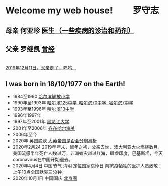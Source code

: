 # Welcome  my web house! &emsp;&emsp;罗守志 
<object height="50" width="100" data="./video/夏鸣 - 享受寂寞.mp3"></object>
## 母亲 何亚珍 医生<a href="https://deerowl.github.io/old-luo/htmls/jibing.html">（一些疾病的诊治和药剂）</a>
## 父亲 罗继凯 <a href="./htmls/journal.html">曾经</a>
<br> <a href="https://luojikai.github.io/laoluo/">2019年12月11日，父亲走了，呜呜...</a>

## I was born in 18/10/1977 on the Earth!
<style>
  div {
   background-color : "red";
  }
</style>  
<div>
<ul>
  <li>1984至1990  <a href="https://deerowl.github.io/old-luo/htmls/jiefang.html" target="_blank" width="300px">哈尔滨解放小学</a></li>

  <li> 1990年至1993年 <a href="https://deerowl.github.io/old-luo/htmls/125.html" target="_blank" width="300px">哈尔滨125中学&nbsp;&nbsp;哈尔滨70中学&nbsp;&nbsp;哈尔滨7中学</a></li>
  <li> 1993年至1996年 <a href="https://deerowl.github.io/old-luo/htmls/13.html" target="_blank" width="300px">哈尔滨13中学</a></li>
  <li>1996年1997年</li>

  <li> 1997年至2001年  <a href="https://deerowl.github.io/old-luo/htmls/heilongjiangdaxue.html" target="_blank" width="300px">黑龙江大学</a></li>  
  <li> 2001年至2006年  <a href="https://deerowl.github.io/old-luo/htmls/qiqihaer.html"  target="_blank" width="300px">齐齐哈尔海关</a> </li>
  <li> 2006年至今    
  <li> 2020年 英国脱欧 <a href="http://www.xilu.com/20200202/1000010001119976.html"  target="_blank">大英帝国是否会分崩离析</a> </li>
  <li> 2020年2月24 2019年年末，鼠年之初，父亲去世，澳大利亚大火燃烧数月，美国流感半年死亡人数过万，非洲蝗灾越过红海，肆虐印度，巴基斯坦，今天coronavirus在中国开始退去。</li>
  <li> 2020年4月4日 中国节气 清明 定位国家哀悼日 向抗疫牺牲的医护人员致敬！上午10点全国默哀三分钟。</li>
  <li> 2020年10月1日 中国国庆 <a href="http://shizheng.xilu.com/20200929/1000010001148125_23.html"  target="_blank">北京圈</a></li>
</ul>
</div>
